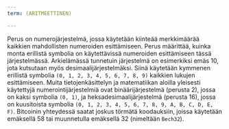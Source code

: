```yaml
---
term: (ARITMEETTINEN)

---
```

Perus on numerojärjestelmä, jossa käytetään kiinteää merkkimäärää kaikkien mahdollisten numeroiden esittämiseen. Perus määrittää, kuinka monta erillistä symbolia on käytettävissä numeroiden esittämiseen tässä järjestelmässä. Arkielämässä tunnetuin järjestelmä on esimerkiksi emäs 10, jota kutsutaan myös desimaalijärjestelmäksi. Siinä käytetään kymmenen erillistä symbolia `(0, 1, 2, 3, 4, 5, 6, 7, 8, 9)` kaikkien lukujen esittämiseen. Muita tietojenkäsittelyn ja matematiikan aloilla yleisesti käytettyjä numerointijärjestelmiä ovat binäärijärjestelmä (perusta 2), jossa on kaksi symbolia `(0, 1)`, ja heksadesimaalijärjestelmä (perusta 16), jossa on kuusitoista symbolia `(0, 1, 2, 3, 4, 5, 6, 7, 8, 9, A, B, C, D, E, F)`. Bitcoinin yhteydessä saatat joskus törmätä koodauksiin, joissa käytetään emäksellä 58 tai muunnetulla emäksellä 32 (nimeltään `Bech32`).